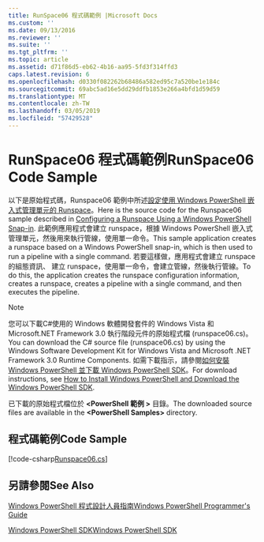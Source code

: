 ```yaml
---
title: RunSpace06 程式碼範例 |Microsoft Docs
ms.custom: ''
ms.date: 09/13/2016
ms.reviewer: ''
ms.suite: ''
ms.tgt_pltfrm: ''
ms.topic: article
ms.assetid: d71f86d5-eb62-4b16-aa95-5fd3f314ffd3
caps.latest.revision: 6
ms.openlocfilehash: d0330f082262b68486a582ed95c7a520be1e184c
ms.sourcegitcommit: 69abc5ad16e5dd29ddfb1853e266a4bfd1d59d59
ms.translationtype: MT
ms.contentlocale: zh-TW
ms.lasthandoff: 03/05/2019
ms.locfileid: "57429528"
---
```

# <a name="runspace06-code-sample"></a><span data-ttu-id="15ce7-102">RunSpace06 程式碼範例</span><span class="sxs-lookup"><span data-stu-id="15ce7-102">RunSpace06 Code Sample</span></span>

<span data-ttu-id="15ce7-103">以下是原始程式碼，Runspace06 範例中所述[設定使用 Windows PowerShell 嵌入式管理單元的 Runspace](http://msdn.microsoft.com/en-us/a7289ee8-9732-49ee-91c7-d533e9538b83)。</span><span class="sxs-lookup"><span data-stu-id="15ce7-103">Here is the source code for the Runspace06 sample described in [Configuring a Runspace Using a Windows PowerShell Snap-in](http://msdn.microsoft.com/en-us/a7289ee8-9732-49ee-91c7-d533e9538b83).</span></span> <span data-ttu-id="15ce7-104">此範例應用程式會建立 runspace，根據 Windows PowerShell 嵌入式管理單元，然後用來執行管線，使用單一命令。</span><span class="sxs-lookup"><span data-stu-id="15ce7-104">This sample application creates a runspace based on a Windows PowerShell snap-in, which is then used to run a pipeline with a single command.</span></span> <span data-ttu-id="15ce7-105">若要這樣做，應用程式會建立 runspace 的組態資訊、 建立 runspace，使用單一命令，會建立管線，然後執行管線。</span><span class="sxs-lookup"><span data-stu-id="15ce7-105">To do this, the application creates the runspace configuration information, creates a runspace, creates a pipeline with a single command, and then executes the pipeline.</span></span>

> [!NOTE]
> <span data-ttu-id="15ce7-106">您可以下載C#使用的 Windows 軟體開發套件的 Windows Vista 和 Microsoft.NET Framework 3.0 執行階段元件的原始程式檔 (runspace06.cs)。</span><span class="sxs-lookup"><span data-stu-id="15ce7-106">You can download the C# source file (runspace06.cs) by using the Windows Software Development Kit for Windows Vista and Microsoft .NET Framework 3.0 Runtime Components.</span></span> <span data-ttu-id="15ce7-107">如需下載指示，請參閱[如何安裝 Windows PowerShell 並下載 Windows PowerShell SDK](/powershell/developer/installing-the-windows-powershell-sdk)。</span><span class="sxs-lookup"><span data-stu-id="15ce7-107">For download instructions, see [How to Install Windows PowerShell and Download the Windows PowerShell SDK](/powershell/developer/installing-the-windows-powershell-sdk).</span></span>
>
> <span data-ttu-id="15ce7-108">已下載的原始程式檔位於 **\<PowerShell 範例 >** 目錄。</span><span class="sxs-lookup"><span data-stu-id="15ce7-108">The downloaded source files are available in the **\<PowerShell Samples>** directory.</span></span>

## <a name="code-sample"></a><span data-ttu-id="15ce7-109">程式碼範例</span><span class="sxs-lookup"><span data-stu-id="15ce7-109">Code Sample</span></span>

[!code-csharp[Runspace06.cs](../../powershell-sdk-samples/SDK-2.0/csharp/Runspace06/Runspace06.cs#L11-L85 "Runspace06.cs")]

## <a name="see-also"></a><span data-ttu-id="15ce7-110">另請參閱</span><span class="sxs-lookup"><span data-stu-id="15ce7-110">See Also</span></span>

[<span data-ttu-id="15ce7-111">Windows PowerShell 程式設計人員指南</span><span class="sxs-lookup"><span data-stu-id="15ce7-111">Windows PowerShell Programmer's Guide</span></span>](./windows-powershell-programmer-s-guide.md)

[<span data-ttu-id="15ce7-112">Windows PowerShell SDK</span><span class="sxs-lookup"><span data-stu-id="15ce7-112">Windows PowerShell SDK</span></span>](../windows-powershell-reference.md)